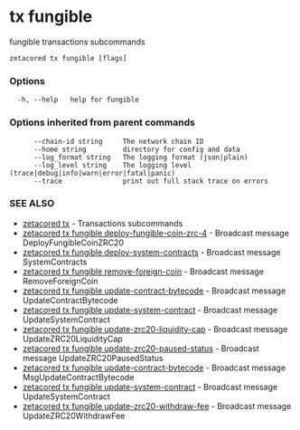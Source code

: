 # tx fungible

fungible transactions subcommands

```
zetacored tx fungible [flags]
```

### Options

```
  -h, --help   help for fungible
```

### Options inherited from parent commands

```
      --chain-id string     The network chain ID
      --home string         directory for config and data 
      --log_format string   The logging format (json|plain) 
      --log_level string    The logging level (trace|debug|info|warn|error|fatal|panic) 
      --trace               print out full stack trace on errors
```

### SEE ALSO

* [zetacored tx](zetacored_tx.md)	 - Transactions subcommands
* [zetacored tx fungible deploy-fungible-coin-zrc-4](zetacored_tx_fungible_deploy-fungible-coin-zrc-4.md)	 - Broadcast message DeployFungibleCoinZRC20
* [zetacored tx fungible deploy-system-contracts](zetacored_tx_fungible_deploy-system-contracts.md)	 - Broadcast message SystemContracts
* [zetacored tx fungible remove-foreign-coin](zetacored_tx_fungible_remove-foreign-coin.md)	 - Broadcast message RemoveForeignCoin
* [zetacored tx fungible update-contract-bytecode](zetacored_tx_fungible_update-contract-bytecode.md)	 - Broadcast message UpdateContractBytecode
* [zetacored tx fungible update-system-contract](zetacored_tx_fungible_update-system-contract.md)	 - Broadcast message UpdateSystemContract
* [zetacored tx fungible update-zrc20-liquidity-cap](zetacored_tx_fungible_update-zrc20-liquidity-cap.md)	 - Broadcast message UpdateZRC20LiquidityCap
* [zetacored tx fungible update-zrc20-paused-status](zetacored_tx_fungible_update-zrc20-paused-status.md) - Broadcast message UpdateZRC20PausedStatus
* [zetacored tx fungible update-contract-bytecode](zetacored_tx_fungible_update-contract-bytecode.md) - Broadcast message MsgUpdateContractBytecode
* [zetacored tx fungible update-system-contract](zetacored_tx_fungible_update-system-contract.md) - Broadcast message UpdateSystemContract
* [zetacored tx fungible update-zrc20-withdraw-fee](zetacored_tx_fungible_update-zrc20-withdraw-fee.md) - Broadcast message UpdateZRC20WithdrawFee

